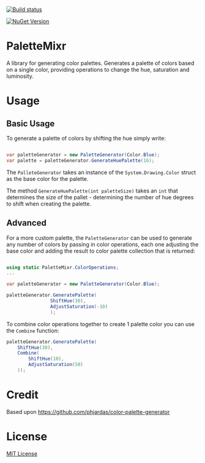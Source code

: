 
[![Build status](https://ci.appveyor.com/api/projects/status/2he7gdjww0k64lli/branch/master?svg=true)](https://ci.appveyor.com/project/Crevitus/palettemixr/branch/master)

[![NuGet Version](https://img.shields.io/nuget/vpre/PaletteMixr.svg)](https://www.nuget.org/packages/PaletteMixr)

# PaletteMixr
A library for generating color palettes. Generates a palette of colors based on a single color, providing operations to change the hue, saturation and luminosity.

# Usage

## Basic Usage

To generate a palette of colors by shifting the hue simply write:

```csharp

var paletteGenerator = new PaletteGenerator(Color.Blue);
var palette = paletteGenerator.GenerateHuePalette(16);

```

The `PalleteGenerator` takes an instance of the `System.Drawing.Color` struct as the base color for the palette.

The method `GenerateHuePalette(int paletteSize)` takes an `int` that determines the size of the pallet - determining the number of hue degrees to shift when creating the palette.

## Advanced

For a more custom palette, the `PaletteGenerator` can be used to generate any number of colors by passing in color operations, each one adjusting the base color and adding the result to color palette collection that is returned:

```csharp

using static PaletteMixr.ColorOperations;
...

var paletteGenerator = new PaletteGenerator(Color.Blue);

paletteGenerator.GeneratePalette(
                ShiftHue(30),
                AdjustSaturation(-10)
                );
```


To combine color operations together to create 1 palette color you can use the `Combine` function:

```csharp
paletteGenerator.GeneratePalette(
    ShiftHue(30),
    Combine(
        ShiftHue(10),
        AdjustSaturation(50)
    ));
```

# Credit

Based upon https://github.com/phjardas/color-palette-generator


# License

[MIT License](LICENSE)
